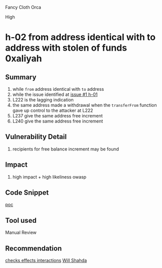Fancy Cloth Orca

High

# h-02 from address identical with to address with stolen of funds 0xaliyah

## Summary

1. while `from` address identical with `to` address
2. while the issue identified at [issue #1 h-01](https://github.com/sherlock-audit/2024-06-makerdao-endgame-sabatha7/issues/1)
3. L222 is the lagging indication
4. the same address made a withdrawal when the `transferFrom` function gave up control to the attacker at L222
5. L237 give the same address free increment
6. L240 give the same address free increment

## Vulnerability Detail

1. recipients for free balance increment may be found

## Impact

1. high impact + high likeliness owasp

## Code Snippet

[poc](https://github.com/sherlock-audit/2024-06-makerdao-endgame/blob/main/endgame-toolkit/src/SDAO.sol#L240)

## Tool used

Manual Review

## Recommendation

[checks effects interactions](https://fravoll.github.io/solidity-patterns/checks_effects_interactions.html)
[Will Shahda](https://medium.com/coinmonks/protect-your-solidity-smart-contracts-from-reentrancy-attacks-9972c3af7c21)